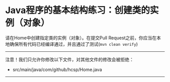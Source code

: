 # Java程序的基本结构练习：创建类的实例（对象）

请在Home中创建指定类的实例（对象）。在提交Pull Request之前，你应当在本地确保所有代码已经编译通过，并且通过了测试(`mvn clean verify`)

-----
注意！我们只允许你修改以下文件，对其他文件的修改会被拒绝：
- src/main/java/com/github/hcsp/Home.java
-----



